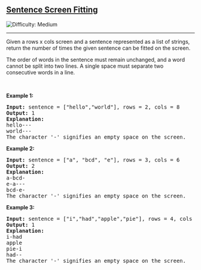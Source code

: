 <h2><a href="https://leetcode.ca/2017-01-21-418-Sentence-Screen-Fitting/">Sentence Screen Fitting</a></h2> <img src='https://img.shields.io/badge/Difficulty-Medium-orange' alt='Difficulty: Medium' /><hr><p>Given a rows x cols screen and a sentence represented as a list of strings, return the number of times the given sentence can be fitted on the screen.

</p>

<p>The order of words in the sentence must remain unchanged, and a word cannot be split into two lines. A single space must separate two consecutive words in a line.</p>

<p>&nbsp;</p>
<p><strong class="example">Example 1:</strong></p>

<pre>
<strong>Input:</strong> sentence = ["hello","world"], rows = 2, cols = 8
<strong>Output:</strong> 1
<strong>Explanation:</strong> 
hello---
world---
The character '-' signifies an empty space on the screen.
</pre>

<p><strong class="example">Example 2:</strong></p>

<pre>
<strong>Input:</strong> sentence = ["a", "bcd", "e"], rows = 3, cols = 6
<strong>Output:</strong> 2
<strong>Explanation:</strong> 
a-bcd- 
e-a---
bcd-e-
The character '-' signifies an empty space on the screen.
</pre>

<p><strong class="example">Example 3:</strong></p>

<pre>
<strong>Input:</strong> sentence = ["i","had","apple","pie"], rows = 4, cols = 5
<strong>Output:</strong> 1
<strong>Explanation:</strong> 
i-had
apple
pie-i
had--
The character '-' signifies an empty space on the screen.
</pre>
